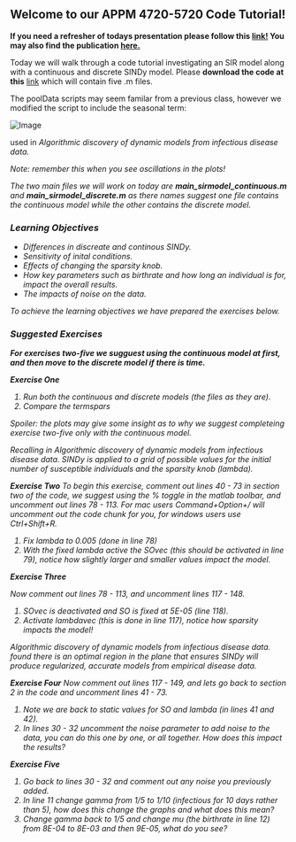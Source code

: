 ## Welcome to our APPM 4720-5720 Code Tutorial!

**If you need a refresher of todays presentation please follow this [link!](https://docs.google.com/presentation/d/1GRg98F1XywcRTaKcQUPaYT0xAZytR4CvTtMcDWtW5C8/edit?usp=sharing) You may also find the publication [here.](https://doi.org/10.1038/s41598-020-63877-w)**

Today we will walk through a code tutorial investigating an SIR model along with a continuous and discrete SINDy model. Please **download the code at this** [link](https://github.com/JasmineGarland/SIRSINDy_Tutorial/tree/main/CodeTutorial) which will contain five .m files. 

The poolData scripts may seem familar from a previous class, however we modified the script to include the seasonal term:
   
 ![Image](/SIRSINDy_Tutorial/docs/assets/Picture1.png)
  
used in <em> Algorithmic discovery of dynamic models from infectious disease data. <em>
   
Note: remember this when you see oscillations in the plots!

The two main files we will work on today are **main_sirmodel_continuous.m** and **main_sirmodel_discrete.m** as there names suggest one file contains the continuous model while the other contains the discrete model.
  

### Learning Objectives
 

- Differences in discreate and continous SINDy.
- Sensitivity of inital conditions. 
- Effects of changing the sparsity knob.
- How key parameters such as birthrate and how long an individual is for, impact the overall results.
- The impacts of noise on the data.


To achieve the learning objectives we have prepared the exercises below.
  
### Suggested Exercises

   **For exercises two-five we sugguest using the continuous model at first, and then move to the discrete model if there is time.**


**Exercise One**
1. Run both the continuous and discrete models (the files as they are).
2. Compare the termspars
   
Spoiler: the plots may give some insight as to why we suggest completeing exercise two-five only with the continuous model.
   
Recalling in <em> Algorithmic discovery of dynamic models from infectious disease data. <em> SINDy is applied to a grid of possible values for the initial number of susceptible individuals and the sparsity knob (lambda).

**Exercise Two**
To begin this exercise, comment out lines 40 - 73 in section two of the code, we suggest using the % toggle in the matlab toolbar, and uncomment out lines 78 - 113. For mac users Command+Option+/ will uncomment out the code chunk for you, for windows users use Ctrl+Shift+R.
   
1. Fix lambda to 0.005 (done in line 78)
2. With the fixed lambda active the SOvec (this should be activated in line 79), notice how slightly larger and smaller values impact the model.

**Exercise Three**
 
Now comment out lines 78 - 113, and uncomment lines 117 - 148.
   
1. SOvec is deactivated and SO is fixed at 5E-05 (line 118).
2. Activate lambdavec (this is done in line 117), notice how sparsity impacts the model!
   
<em> Algorithmic discovery of dynamic models from infectious disease data. <em> found there is an optimal region in the plane that ensures SINDy will produce regularized, accurate models from empirical disease data.

**Exercise Four**
Now comment out lines 117 - 149, and lets go back to section 2 in the code and uncomment lines 41 - 73.
   
1. Note we are back to static values for SO and lambda (in lines 41 and 42).
2. In lines 30 - 32 uncomment the noise parameter to add noise to the data, you can do this one by one, or all together. How does this impact the results?
   
**Exercise Five**
1. Go back to lines 30 - 32 and comment out any noise you previously added. 
2. In line 11 change gamma from 1/5 to 1/10 (infectious for 10 days rather than 5), 
how does this change the graphs and what does this mean?
3. Change gamma back to 1/5 and change mu (the birthrate in line 12) from 8E-04 
to 8E-03 and then 9E-05, what do you see?
   
   
 
